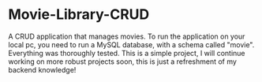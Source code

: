 # Movie-Library-CRUD
A CRUD application that manages movies.
To run the application on your local pc, you need to run a MySQL database, with a schema called "movie".
Everything was thoroughly tested.
This is a simple project, I will continue working on more robust projects soon, this is just a refreshment of my backend knowledge!
